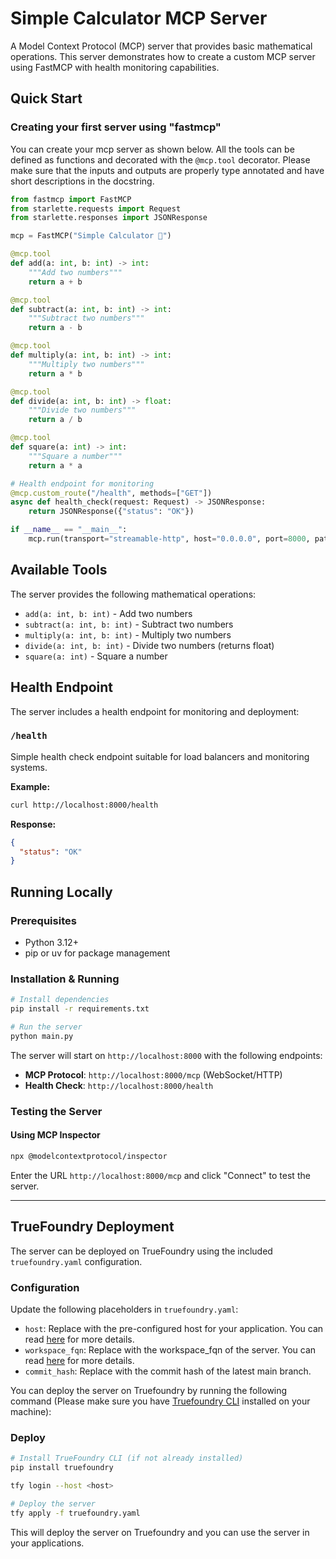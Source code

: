 # Simple Calculator MCP Server

A Model Context Protocol (MCP) server that provides basic mathematical operations. This server demonstrates how to create a custom MCP server using FastMCP with health monitoring capabilities.

## Quick Start

### Creating your first server using "fastmcp"

You can create your mcp server as shown below. All the tools can be defined as functions and decorated with the `@mcp.tool` decorator.
Please make sure that the inputs and outputs are properly type annotated and have short descriptions in the docstring.

```python
from fastmcp import FastMCP
from starlette.requests import Request
from starlette.responses import JSONResponse

mcp = FastMCP("Simple Calculator 🚀")

@mcp.tool
def add(a: int, b: int) -> int:
    """Add two numbers"""
    return a + b

@mcp.tool
def subtract(a: int, b: int) -> int:
    """Subtract two numbers"""
    return a - b

@mcp.tool
def multiply(a: int, b: int) -> int:
    """Multiply two numbers"""
    return a * b

@mcp.tool
def divide(a: int, b: int) -> float:
    """Divide two numbers"""
    return a / b

@mcp.tool
def square(a: int) -> int:
    """Square a number"""
    return a * a

# Health endpoint for monitoring
@mcp.custom_route("/health", methods=["GET"])
async def health_check(request: Request) -> JSONResponse:
    return JSONResponse({"status": "OK"})

if __name__ == "__main__":
    mcp.run(transport="streamable-http", host="0.0.0.0", port=8000, path="/mcp")
```

## Available Tools

The server provides the following mathematical operations:

- `add(a: int, b: int)` - Add two numbers
- `subtract(a: int, b: int)` - Subtract two numbers  
- `multiply(a: int, b: int)` - Multiply two numbers
- `divide(a: int, b: int)` - Divide two numbers (returns float)
- `square(a: int)` - Square a number

## Health Endpoint

The server includes a health endpoint for monitoring and deployment:

### `/health`
Simple health check endpoint suitable for load balancers and monitoring systems.

**Example:**
```bash
curl http://localhost:8000/health
```

**Response:**
```json
{
  "status": "OK"
}
```

## Running Locally

### Prerequisites
- Python 3.12+
- pip or uv for package management

### Installation & Running

```bash
# Install dependencies
pip install -r requirements.txt

# Run the server
python main.py
```

The server will start on `http://localhost:8000` with the following endpoints:
- **MCP Protocol**: `http://localhost:8000/mcp` (WebSocket/HTTP)
- **Health Check**: `http://localhost:8000/health`

### Testing the Server

#### Using MCP Inspector
```bash
npx @modelcontextprotocol/inspector
```

Enter the URL `http://localhost:8000/mcp` and click "Connect" to test the server.

---

## TrueFoundry Deployment

The server can be deployed on TrueFoundry using the included `truefoundry.yaml` configuration.

### Configuration
Update the following placeholders in `truefoundry.yaml`:
- `host`: Replace with the pre-configured host for your application. You can read [here](https://docs.truefoundry.com/docs/define-ports-and-domains#endpoint) for more details.
- `workspace_fqn`: Replace with the workspace_fqn of the server. You can read [here](https://docs.truefoundry.com/docs/key-concepts#fqn) for more details.
- `commit_hash`: Replace with the commit hash of the latest main branch.


You can deploy the server on Truefoundry by running the following command (Please make sure you have [Truefoundry CLI](https://docs.truefoundry.com/docs/setup-cli) installed on your machine):

### Deploy
```bash
# Install TrueFoundry CLI (if not already installed)
pip install truefoundry

tfy login --host <host>

# Deploy the server
tfy apply -f truefoundry.yaml
```

This will deploy the server on Truefoundry and you can use the server in your applications.
